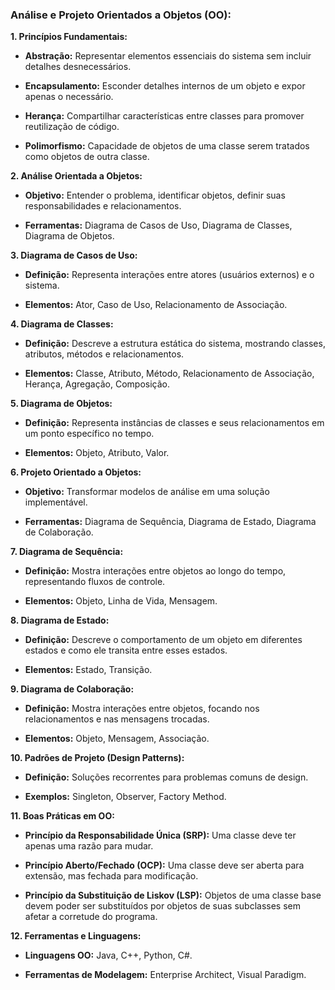 ### Análise e Projeto Orientados a Objetos (OO):

**1. Princípios Fundamentais:**

- **Abstração:** Representar elementos essenciais do sistema sem incluir detalhes desnecessários.
    
- **Encapsulamento:** Esconder detalhes internos de um objeto e expor apenas o necessário.
    
- **Herança:** Compartilhar características entre classes para promover reutilização de código.
    
- **Polimorfismo:** Capacidade de objetos de uma classe serem tratados como objetos de outra classe.
    

**2. Análise Orientada a Objetos:**

- **Objetivo:** Entender o problema, identificar objetos, definir suas responsabilidades e relacionamentos.
    
- **Ferramentas:** Diagrama de Casos de Uso, Diagrama de Classes, Diagrama de Objetos.
    

**3. Diagrama de Casos de Uso:**

- **Definição:** Representa interações entre atores (usuários externos) e o sistema.
    
- **Elementos:** Ator, Caso de Uso, Relacionamento de Associação.
    

**4. Diagrama de Classes:**

- **Definição:** Descreve a estrutura estática do sistema, mostrando classes, atributos, métodos e relacionamentos.
    
- **Elementos:** Classe, Atributo, Método, Relacionamento de Associação, Herança, Agregação, Composição.
    

**5. Diagrama de Objetos:**

- **Definição:** Representa instâncias de classes e seus relacionamentos em um ponto específico no tempo.
    
- **Elementos:** Objeto, Atributo, Valor.
    

**6. Projeto Orientado a Objetos:**

- **Objetivo:** Transformar modelos de análise em uma solução implementável.
    
- **Ferramentas:** Diagrama de Sequência, Diagrama de Estado, Diagrama de Colaboração.
    

**7. Diagrama de Sequência:**

- **Definição:** Mostra interações entre objetos ao longo do tempo, representando fluxos de controle.
    
- **Elementos:** Objeto, Linha de Vida, Mensagem.
    

**8. Diagrama de Estado:**

- **Definição:** Descreve o comportamento de um objeto em diferentes estados e como ele transita entre esses estados.
    
- **Elementos:** Estado, Transição.
    

**9. Diagrama de Colaboração:**

- **Definição:** Mostra interações entre objetos, focando nos relacionamentos e nas mensagens trocadas.
    
- **Elementos:** Objeto, Mensagem, Associação.
    

**10. Padrões de Projeto (Design Patterns):**

- **Definição:** Soluções recorrentes para problemas comuns de design.
    
- **Exemplos:** Singleton, Observer, Factory Method.
    

**11. Boas Práticas em OO:**

- **Princípio da Responsabilidade Única (SRP):** Uma classe deve ter apenas uma razão para mudar.
    
- **Princípio Aberto/Fechado (OCP):** Uma classe deve ser aberta para extensão, mas fechada para modificação.
    
- **Princípio da Substituição de Liskov (LSP):** Objetos de uma classe base devem poder ser substituídos por objetos de suas subclasses sem afetar a corretude do programa.
    

**12. Ferramentas e Linguagens:**

- **Linguagens OO:** Java, C++, Python, C#.
    
- **Ferramentas de Modelagem:** Enterprise Architect, Visual Paradigm.